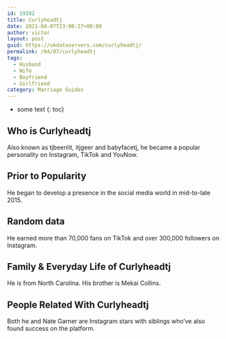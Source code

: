 ```yaml
---
id: 19392
title: Curlyheadtj
date: 2021-04-07T23:00:27+00:00
author: victor
layout: post
guid: https://ukdataservers.com/curlyheadtj/
permalink: /04/07/curlyheadtj
tags:
  - Husband
  - Wife
  - Boyfriend
  - Girlfriend
category: Marriage Guides
---
```


* some text
{: toc}


## Who is Curlyheadtj



Also known as tjbeenlit, itjgeer and babyfacetj, he became a popular personality on Instagram, TikTok and YouNow. 

                
                
                
## Prior to Popularity



He began to develop a presence in the social media world in mid-to-late 2015.

                
                
                
## Random data



He earned more than 70,000 fans on TikTok and over 300,000 followers on Instagram. 

                
                
                
## Family & Everyday Life of Curlyheadtj



He is from North Carolina. His brother is Mekai Collins.

                
                
                
## People Related With Curlyheadtj



Both he and Nate Garner are Instagram stars with siblings who&#8217;ve also found success on the platform.

                
              
            
          
          
          